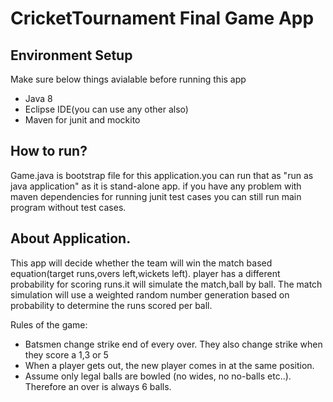  # **CricketTournament Final Game App**

## Environment Setup
Make sure below things avialable before running this app
- Java 8
- Eclipse IDE(you can use any other also)
- Maven for junit and mockito

## How to run?
Game.java is bootstrap file for this application.you can run that as "run as java application" as it is stand-alone app.
if you have any problem with maven dependencies for running junit test cases you can still run main program without test cases.

## About Application.
This app  will  decide whether the team  will win the match based equation(target runs,overs left,wickets left).
player has a different probability for scoring runs.it will  simulate the match,ball by ball. 
The match simulation will  use a weighted random number generation based on probability to determine the runs scored per ball.

Rules of the game:
- Batsmen change strike end of every over. They also change strike when they score a 1,3 or 5
- When a player gets out, the new player comes in at the same position.
- Assume only legal balls are bowled (no wides, no no-balls etc..). Therefore an over is always 6 balls.
